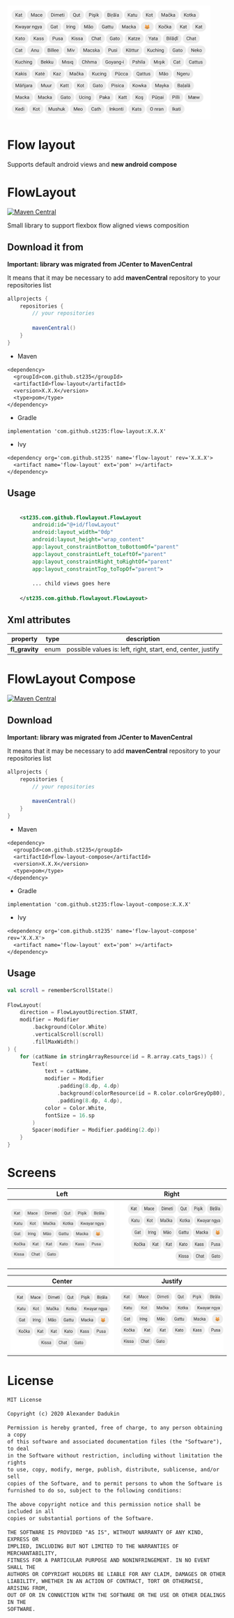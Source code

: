 <img src="/images/tags.png" width="467" height="260">

# Flow layout

Supports default android views and **new android compose**

# FlowLayout

[![Maven Central](https://maven-badges.herokuapp.com/maven-central/com.github.st235/flow-layout/badge.svg)](https://maven-badges.herokuapp.com/maven-central/com.github.st235/flow-layout)

Small library to support flexbox flow aligned views composition

## Download it from

__Important: library was migrated from JCenter to MavenCentral__ 

It means that it may be necessary to add __mavenCentral__ repository to your repositories list

```groovy
allprojects {
    repositories {
        // your repositories

        mavenCentral()
    }
}
```

- Maven

```
<dependency>
  <groupId>com.github.st235</groupId>
  <artifactId>flow-layout</artifactId>
  <version>X.X.X</version>
  <type>pom</type>
</dependency>
```

- Gradle

```
implementation 'com.github.st235:flow-layout:X.X.X'
```

- Ivy

```
<dependency org='com.github.st235' name='flow-layout' rev='X.X.X'>
  <artifact name='flow-layout' ext='pom' ></artifact>
</dependency>
```

## Usage

```xml

    <st235.com.github.flowlayout.FlowLayout
        android:id="@+id/flowLayout"
        android:layout_width="0dp"
        android:layout_height="wrap_content"
        app:layout_constraintBottom_toBottomOf="parent"
        app:layout_constraintLeft_toLeftOf="parent"
        app:layout_constraintRight_toRightOf="parent"
        app:layout_constraintTop_toTopOf="parent">
        
        ... child views goes here
        
    </st235.com.github.flowlayout.FlowLayout>

```

## Xml attributes

| property | type | description |
| ----- | ----- | ----- |
| **fl_gravity** | enum | possible values is: left, right, start, end, center, justify |

# FlowLayout Compose

[![Maven Central](https://maven-badges.herokuapp.com/maven-central/com.github.st235/flow-layout-compose/badge.svg)](https://maven-badges.herokuapp.com/maven-central/com.github.st235/flow-layout-compose)

## Download

__Important: library was migrated from JCenter to MavenCentral__

It means that it may be necessary to add __mavenCentral__ repository to your repositories list

```groovy
allprojects {
    repositories {
        // your repositories

        mavenCentral()
    }
}
```

- Maven

```
<dependency>
  <groupId>com.github.st235</groupId>
  <artifactId>flow-layout-compose</artifactId>
  <version>X.X.X</version>
  <type>pom</type>
</dependency>
```

- Gradle

```
implementation 'com.github.st235:flow-layout-compose:X.X.X'
```

- Ivy

```
<dependency org='com.github.st235' name='flow-layout-compose' rev='X.X.X'>
  <artifact name='flow-layout' ext='pom' ></artifact>
</dependency>
```

## Usage

```kotlin
val scroll = rememberScrollState()

FlowLayout(
    direction = FlowLayoutDirection.START,
    modifier = Modifier
        .background(Color.White)
        .verticalScroll(scroll)
        .fillMaxWidth()
) {
    for (catName in stringArrayResource(id = R.array.cats_tags)) {
        Text(
            text = catName,
            modifier = Modifier
                .padding(8.dp, 4.dp)
                .background(colorResource(id = R.color.colorGreyOp80), RoundedCornerShape(4.dp))
                .padding(8.dp, 4.dp),
            color = Color.White,
            fontSize = 16.sp
        )
        Spacer(modifier = Modifier.padding(2.dp))
    }
}
```

# Screens

| Left | Right |
| ------------- | ------------- |
| <img src="/images/left.png" width="250" height="150"> | <img src="/images/right.png" width="250" height="150">

| Center | Justify |
| ------------- | ------------- |
| <img src="/images/center.png" width="250" height="150"> | <img src="/images/justify.png" width="250" height="150"> |



# License

```
MIT License

Copyright (c) 2020 Alexander Dadukin

Permission is hereby granted, free of charge, to any person obtaining a copy
of this software and associated documentation files (the "Software"), to deal
in the Software without restriction, including without limitation the rights
to use, copy, modify, merge, publish, distribute, sublicense, and/or sell
copies of the Software, and to permit persons to whom the Software is
furnished to do so, subject to the following conditions:

The above copyright notice and this permission notice shall be included in all
copies or substantial portions of the Software.

THE SOFTWARE IS PROVIDED "AS IS", WITHOUT WARRANTY OF ANY KIND, EXPRESS OR
IMPLIED, INCLUDING BUT NOT LIMITED TO THE WARRANTIES OF MERCHANTABILITY,
FITNESS FOR A PARTICULAR PURPOSE AND NONINFRINGEMENT. IN NO EVENT SHALL THE
AUTHORS OR COPYRIGHT HOLDERS BE LIABLE FOR ANY CLAIM, DAMAGES OR OTHER
LIABILITY, WHETHER IN AN ACTION OF CONTRACT, TORT OR OTHERWISE, ARISING FROM,
OUT OF OR IN CONNECTION WITH THE SOFTWARE OR THE USE OR OTHER DEALINGS IN THE
SOFTWARE.
```
